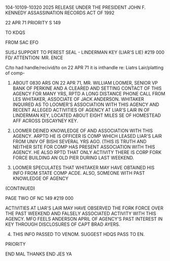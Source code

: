 104-10109-10320 2025 RELEASE UNDER THE PRESIDENT JOHN F. KENNEDY ASSASSINATION RECORDS ACT OF 1992

22 APR 71 PRIORITY
S 149

TO KDQS

FROM SAC EFO

SUSJ SUPPORT TO PEREST SEAL - LINDERMAN KEY
(LIAR'S LIE) #219 000 FD/
ATTENTION: MR. ENCE

C/to had handle/recivid/to
on 22 APR 71 it is inthandle
re: Liatrs Lair/platting of comp-

1. ABOUT 0830 ARS ON 22 APR 71, MR. WILLIAM LOOMER, SENIOR VP
BANK OF PERKINE AND A CLEARED AND SETTING CONTACT OF THIS AGENCY FOR
MANY YRS, RPTD A LONG DISTANCE PHONE CALL FROM LES WHITAKER, ASSOCIATE
OF JACK ANDERSON. WHITAKER INQUIRED AS TO LOOMER'S ASSOCIATION WITH
THIS AGENCY AND RECENT ALLEGED ACTIVITIES OF AGENCY AT LIAR'S LAIR IN
OF LINDERMAN KEY, LOCATED ABOUT EIGHT MILES SE OF HOMESTEAD AFF
ACROSS DISCAYNEY KEY.

2. LOOMER DEINED KNOWLEDGE OF AND ASSOCIATION WITH THIS AGENCY.
ARPTD HE IS OFFICER IS COMP WHICH LEASED LIAR'S LAIR FROM UNIV OF
BISHI SEVERAL YRS AGO. (THIS IS TRUTH AND NEITHER SITE FOR COMP
HAS PRESENT ASSOCIATION WITH THIS AGENCY. HE ALSO RPTD THAT ONLY
ACTIVITY THERE IS CORP FORK FORCE BUILDING AN OLD PIER DURING LAST
WEEKEND.

3. LOOMER SPECULATES THAT WHITAKER MAY HAVE OBTAINED HIS INFO
FROM STATE COMP ACDE. ALSO, SOMEONE WITH PAST KNOWLEDGE OF AGENCY

(CONTINUED)

PAGE TWO OF NC 149 #219 000

ACTIVITIES AT LIAR'S LAIR MAY HAVE OBSERVED THE FORK FORCE OVER
THE PAST WEEKEND AND FALSELY ASSOCIATED ACTIVITY WITH THIS
AGENCY. MFO FEELS ANDERSON APRIL OF AGENCY'S PAST INTEREST IN
KEY THROUGH DISCLOSURES OF CAPT BRAD AYERS.

4. THIS INFO PASSED TO VENOM. SUGGEST HDQS PASS TO EN.

PRIORITY

END MAL THANKS
END JES YA
